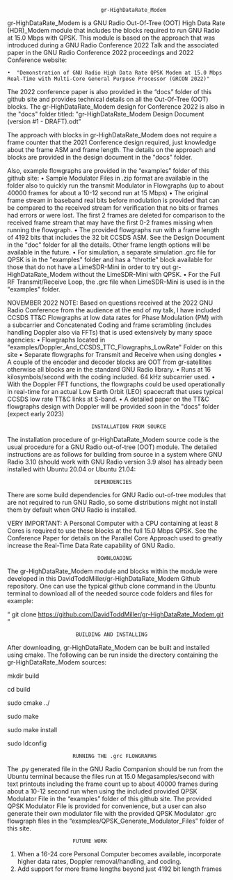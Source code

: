                                   gr-HighDataRate_Modem

gr-HighDataRate_Modem is a GNU Radio Out-Of-Tree (OOT) High Data Rate (HDR)_Modem module that includes the blocks required to run GNU Radio at 15.0 Mbps with QPSK. This module is based on the approach that was introduced during a GNU Radio Conference 2022 Talk and the associated paper in the GNU Radio Conference 2022 proceedings and 2022 Conference website:

    •  "Demonstration of GNU Radio High Data Rate QPSK Modem at 15.0 Mbps Real-Time with Multi-Core General Purpose Processor (GRCON 2022)"

The 2022 conference paper is also provided in the “docs” folder of this github site and provides technical details on all the Out-Of-Tree (OOT) blocks. The gr-HighDataRate_Modem design for Conference 2022 is also in the "docs" folder titled:
"gr-HighDataRate_Modem Design Document (version #1 - DRAFT).odt"

The approach with blocks in gr-HighDataRate_Modem does not require a frame counter that the 2021 Conference design required, just knowledge about the frame ASM and frame length. The details on the approach and blocks are provided in the design document in the "docs" folder.

Also, example flowgraphs are provided in the “examples” folder of this github site:
    • Sample Modulator Files in .zip format are available in the folder also to quickly run the transmit Modulator in Flowgraphs
      (up to about 40000 frames for about a 10-12 second run at 15 Mbps)
    • The original frame stream in baseband real bits before modulation is provided that can be compared to the received stream for verification that no bits or frames had errors or were lost. The first 2 frames are deleted for comparison to the received frame stream that may have the first 0-2 frames missing when running the flowgraph. 
    • The provided flowgraphs run with a frame length of 4192 bits that includes the 32 bit CCSDS ASM.  See the Design Document in the "doc" folder for all the details.  Other frame length options will be available in the future.
    • For simulation, a separate simulation .grc file for QPSK is in the "examples" folder and has a "throttle" block available for those that do not have a LimeSDR-Mini in order to try out gr-HighDataRate_Modem without the LimeSDR-Mini with QPSK.
    • For the Full RF Transmit/Receive Loop, the .grc file when LimeSDR-Mini is used is in the "examples" folder.
   
NOVEMBER 2022 NOTE: Based on questions received at the 2022 GNU Radio Conference from the audience at the end of my talk, I have included CCSDS TT&C Flowgraphs at low data rates for Phase Modulation (PM) with a subcarrier and Concatenated Coding and frame scrambling (includes handling Doppler also via FFTs) that is used extensively by many space agencies:
    • Flowgraphs located in "examples/Doppler_And_CCSDS_TTC_Flowgraphs_LowRate" Folder on this site
    • Separate flowgraphs for Transmit and Receive when using dongles
    • A couple of the encoder and decoder blocks are OOT from gr-satellites otherwise all blocks are in the standard GNU Radio library. 
    • Runs at 16 kilosymbols/second with the coding included. 64 kHz subcarrier used.
    • With the Doppler FFT functions, the flowgraphs could be used operationally in real-time for an actual Low Earth Orbit (LEO) spacecraft that uses typical CCSDS low rate TT&C links at S-band.
    • A detailed paper on the TT&C flowgraphs design with Doppler will be provided soon in the "docs" folder (expect early 2023)

                               INSTALLATION FROM SOURCE

The installation procedure of gr-HighDataRate_Modem source code is the usual procedure for a GNU Radio out-of-tree (OOT) module. The detailed instructions are as follows for building from source in a system where GNU Radio 3.10 (should work with GNU Radio version 3.9 also) has already been installed with Ubuntu 20.04 or Ubuntu 21.04:

                                DEPENDENCIES

There are some build dependencies for GNU Radio out-of-tree modules that are not required to run GNU Radio, so some distributions might not install them by default when GNU Radio is installed.

VERY IMPORTANT:  A Personal Computer with a CPU containing at least 8 Cores is required to use these blocks at the full 15.0 Mbps QPSK.  See the Conference Paper for details on the Parallel Core Approach used to greatly increase the Real-Time Data Rate capability of GNU Radio. 

                                 DOWNLOADING

The gr-HighDataRate_Modem module and blocks within the module were developed in this DavidToddMiller/gr-HighDataRate_Modem Github repository. One can use the typical github clone command in the Ubuntu terminal to download all of the needed source code folders and files for example:

“ git clone https://github.com/DavidToddMiller/gr-HighDataRate_Modem.git ”

                          BUILDING AND INSTALLING

After downloading, gr-HighDataRate_Modem can be built and installed using cmake. The following can be run inside the directory containing the gr-HighDataRate_Modem sources:

mkdir build

cd build

sudo cmake ../

sudo make

sudo make install

sudo ldconfig

                         RUNNING THE .grc FLOWGRAPHS

The .py generated file in the GNU Radio Companion should be run from the Ubuntu terminal because the files run at 
15.0 Megasamples/second with text printouts including the frame count up to about 40000 frames during about a 10-12 second run when using the included provided QPSK Modulator File in the “examples” folder of this github site. The provided QPSK Modulator File is provided for convenience, but a user can also generate their own modulator file with the provided QPSK Modulator .grc flowgraph files in the “examples/QPSK_Generate_Modulator_Files” folder of this site.

                         FUTURE WORK

1. When a 16-24 core Personal Computer becomes available, incorporate higher data rates, Doppler removal/handling, and coding.   
2. Add support for more frame lengths beyond just 4192 bit length frames

                                              
